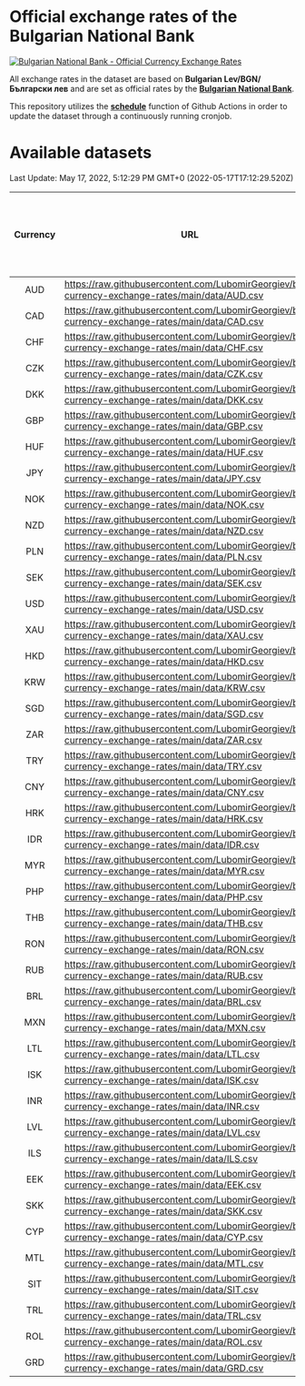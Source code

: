 # Official exchange rates of the Bulgarian National Bank

[![Bulgarian National Bank - Official Currency Exchange Rates](https://github.com/LubomirGeorgiev/bnb-currency-exchange-rates/actions/workflows/update-rates.yml/badge.svg?branch=main)](https://github.com/LubomirGeorgiev/bnb-currency-exchange-rates/actions/workflows/update-rates.yml)

All exchange rates in the dataset are based on **Bulgarian Lev/BGN/Български лев** and are set as official rates by the [**Bulgarian National Bank**](https://www.bnb.bg/Statistics/StExternalSector/StExchangeRates/StERForeignCurrencies/index.htm?toLang=_EN).

This repository utilizes the [**schedule**](https://docs.github.com/en/actions/reference/events-that-trigger-workflows) function of Github Actions in order to update the dataset through a continuously running cronjob.

# Available datasets

<!-- START LINKS (DO NOT EVER FU*ING DELETE THIS COMMENT FOR THE LOVE OF YOUR LIFE!!! IF YOU ARE CURIOS HOW IT WORKS, YOU CAN HAVE A LOOK AT ./src/updateReadme.ts) -->

Last Update: May 17, 2022, 5:12:29 PM GMT+0 (2022-05-17T17:12:29.520Z)

| Currency | URL                                                                                             | Number of records | Number of missing days that were filled in |
| :------: | ----------------------------------------------------------------------------------------------- | :---------------: | :----------------------------------------: |
|   AUD    | https://raw.githubusercontent.com/LubomirGeorgiev/bnb-currency-exchange-rates/main/data/AUD.csv |       8136        |                    2514                    |
|   CAD    | https://raw.githubusercontent.com/LubomirGeorgiev/bnb-currency-exchange-rates/main/data/CAD.csv |       8136        |                    2514                    |
|   CHF    | https://raw.githubusercontent.com/LubomirGeorgiev/bnb-currency-exchange-rates/main/data/CHF.csv |       8136        |                    2514                    |
|   CZK    | https://raw.githubusercontent.com/LubomirGeorgiev/bnb-currency-exchange-rates/main/data/CZK.csv |       8136        |                    2514                    |
|   DKK    | https://raw.githubusercontent.com/LubomirGeorgiev/bnb-currency-exchange-rates/main/data/DKK.csv |       8136        |                    2514                    |
|   GBP    | https://raw.githubusercontent.com/LubomirGeorgiev/bnb-currency-exchange-rates/main/data/GBP.csv |       8136        |                    2514                    |
|   HUF    | https://raw.githubusercontent.com/LubomirGeorgiev/bnb-currency-exchange-rates/main/data/HUF.csv |       8136        |                    2514                    |
|   JPY    | https://raw.githubusercontent.com/LubomirGeorgiev/bnb-currency-exchange-rates/main/data/JPY.csv |       8136        |                    2514                    |
|   NOK    | https://raw.githubusercontent.com/LubomirGeorgiev/bnb-currency-exchange-rates/main/data/NOK.csv |       8136        |                    2514                    |
|   NZD    | https://raw.githubusercontent.com/LubomirGeorgiev/bnb-currency-exchange-rates/main/data/NZD.csv |       8136        |                    2514                    |
|   PLN    | https://raw.githubusercontent.com/LubomirGeorgiev/bnb-currency-exchange-rates/main/data/PLN.csv |       8136        |                    2514                    |
|   SEK    | https://raw.githubusercontent.com/LubomirGeorgiev/bnb-currency-exchange-rates/main/data/SEK.csv |       8136        |                    2514                    |
|   USD    | https://raw.githubusercontent.com/LubomirGeorgiev/bnb-currency-exchange-rates/main/data/USD.csv |       8136        |                    2514                    |
|   XAU    | https://raw.githubusercontent.com/LubomirGeorgiev/bnb-currency-exchange-rates/main/data/XAU.csv |       8136        |                    2516                    |
|   HKD    | https://raw.githubusercontent.com/LubomirGeorgiev/bnb-currency-exchange-rates/main/data/HKD.csv |       7836        |                    2425                    |
|   KRW    | https://raw.githubusercontent.com/LubomirGeorgiev/bnb-currency-exchange-rates/main/data/KRW.csv |       7836        |                    2425                    |
|   SGD    | https://raw.githubusercontent.com/LubomirGeorgiev/bnb-currency-exchange-rates/main/data/SGD.csv |       7836        |                    2425                    |
|   ZAR    | https://raw.githubusercontent.com/LubomirGeorgiev/bnb-currency-exchange-rates/main/data/ZAR.csv |       7836        |                    2425                    |
|   TRY    | https://raw.githubusercontent.com/LubomirGeorgiev/bnb-currency-exchange-rates/main/data/TRY.csv |       6320        |                    1957                    |
|   CNY    | https://raw.githubusercontent.com/LubomirGeorgiev/bnb-currency-exchange-rates/main/data/CNY.csv |       6202        |                    1923                    |
|   HRK    | https://raw.githubusercontent.com/LubomirGeorgiev/bnb-currency-exchange-rates/main/data/HRK.csv |       6202        |                    1923                    |
|   IDR    | https://raw.githubusercontent.com/LubomirGeorgiev/bnb-currency-exchange-rates/main/data/IDR.csv |       6202        |                    1923                    |
|   MYR    | https://raw.githubusercontent.com/LubomirGeorgiev/bnb-currency-exchange-rates/main/data/MYR.csv |       6202        |                    1923                    |
|   PHP    | https://raw.githubusercontent.com/LubomirGeorgiev/bnb-currency-exchange-rates/main/data/PHP.csv |       6202        |                    1923                    |
|   THB    | https://raw.githubusercontent.com/LubomirGeorgiev/bnb-currency-exchange-rates/main/data/THB.csv |       6202        |                    1923                    |
|   RON    | https://raw.githubusercontent.com/LubomirGeorgiev/bnb-currency-exchange-rates/main/data/RON.csv |       6143        |                    1905                    |
|   RUB    | https://raw.githubusercontent.com/LubomirGeorgiev/bnb-currency-exchange-rates/main/data/RUB.csv |       6125        |                    1896                    |
|   BRL    | https://raw.githubusercontent.com/LubomirGeorgiev/bnb-currency-exchange-rates/main/data/BRL.csv |       5232        |                    1626                    |
|   MXN    | https://raw.githubusercontent.com/LubomirGeorgiev/bnb-currency-exchange-rates/main/data/MXN.csv |       5232        |                    1626                    |
|   LTL    | https://raw.githubusercontent.com/LubomirGeorgiev/bnb-currency-exchange-rates/main/data/LTL.csv |       5151        |                    1580                    |
|   ISK    | https://raw.githubusercontent.com/LubomirGeorgiev/bnb-currency-exchange-rates/main/data/ISK.csv |       5134        |                    1590                    |
|   INR    | https://raw.githubusercontent.com/LubomirGeorgiev/bnb-currency-exchange-rates/main/data/INR.csv |       4863        |                    1510                    |
|   LVL    | https://raw.githubusercontent.com/LubomirGeorgiev/bnb-currency-exchange-rates/main/data/LVL.csv |       4788        |                    1468                    |
|   ILS    | https://raw.githubusercontent.com/LubomirGeorgiev/bnb-currency-exchange-rates/main/data/ILS.csv |       4139        |                    1291                    |
|   EEK    | https://raw.githubusercontent.com/LubomirGeorgiev/bnb-currency-exchange-rates/main/data/EEK.csv |       3994        |                    1220                    |
|   SKK    | https://raw.githubusercontent.com/LubomirGeorgiev/bnb-currency-exchange-rates/main/data/SKK.csv |       2968        |                    910                     |
|   CYP    | https://raw.githubusercontent.com/LubomirGeorgiev/bnb-currency-exchange-rates/main/data/CYP.csv |       2900        |                    884                     |
|   MTL    | https://raw.githubusercontent.com/LubomirGeorgiev/bnb-currency-exchange-rates/main/data/MTL.csv |       2600        |                    795                     |
|   SIT    | https://raw.githubusercontent.com/LubomirGeorgiev/bnb-currency-exchange-rates/main/data/SIT.csv |       2538        |                    774                     |
|   TRL    | https://raw.githubusercontent.com/LubomirGeorgiev/bnb-currency-exchange-rates/main/data/TRL.csv |       1814        |                    555                     |
|   ROL    | https://raw.githubusercontent.com/LubomirGeorgiev/bnb-currency-exchange-rates/main/data/ROL.csv |       1693        |                    520                     |
|   GRD    | https://raw.githubusercontent.com/LubomirGeorgiev/bnb-currency-exchange-rates/main/data/GRD.csv |        359        |                    107                     |

<!-- END LINKS (DO NOT EVER FU*ING DELETE THIS COMMENT FOR THE LOVE OF YOUR LIFE!!! IF YOU ARE CURIOS HOW IT WORKS, YOU CAN HAVE A LOOK AT ./src/updateReadme.ts) -->

